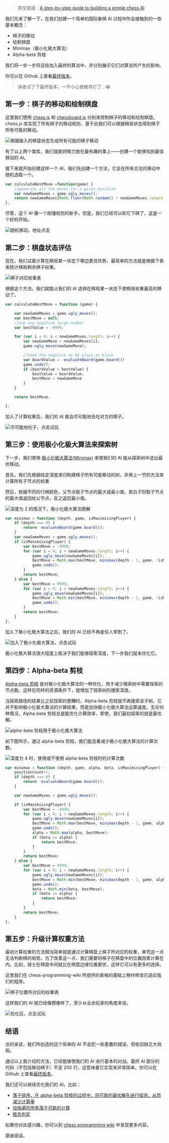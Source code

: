 > 原文链接：[A step-by-step guide to building a simple chess AI](https://medium.freecodecamp.com/simple-chess-ai-step-by-step-1d55a9266977)

我们先来了解一下，在我们创建一个简单的国际象棋 AI 过程中所会接触到的一些基本概念：

* 棋子的移动
* 绘制棋盘
* Minimax（极小化极大算法）
* Alpha-beta 剪枝

我们将一步一步将这些加入最终的算法中，并分别展示它们对算法所产生的影响。

你可以在 Github 上查看[最终版本](https://github.com/lhartikk/simple-chess-ai)。

> 译者试了下最终版本，一不小心就被吊打了...😂

## 第一步：棋子的移动和绘制棋盘
这里我们使用 [chess.js](https://github.com/jhlywa/chess.js) 和 [chessboard.js](https://github.com/oakmac/chessboardjs/) 分别来控制棋子的移动和绘制棋盘。chess.js 库实现了所有棋子的移动规则，基于此我们可以根据棋局状态得到棋子所有可能的移动。

![根据输入的棋盘状态生成所有可能的棋子移动](https://raw.githubusercontent.com/DiscipleD/image-storage/master/blog/simple-chess-ai-step-by-step/possible-moves-according-input.png)

有了以上两个类库，我们就能将精力放在最有趣的事上——创建一个能够找到最佳移动的 AI。

接下来就开始创建这样一个 AI，我们先创建一个方法，它会在所有合法的移动中随机选取一个。

```JavaScript
var calculateBestMove =function(game) {
    //generate all the moves for a given position
    var newGameMoves = game.ugly_moves();
    return newGameMoves[Math.floor(Math.random() * newGameMoves.length)];
};
```

尽管，这个 AI 像一个刚懂规则的新手，但是，我们已经可以和它下棋了，这是一个好的开始。

![随机移动，[地址点击](https://jsfiddle.net/lhartikk/m14epfwb/4)](https://raw.githubusercontent.com/DiscipleD/image-storage/master/blog/simple-chess-ai-step-by-step/play-with-random-moves.gif)

## 第二步：棋盘状态评估
现在，我们试着计算在棋局某一状态下哪边更具优势，最简单的方法就是根据下表来统计棋局剩余棋子权重。

![棋子对应权重表](https://raw.githubusercontent.com/DiscipleD/image-storage/master/blog/simple-chess-ai-step-by-step/chess-position-table.png)

根据这个方法，我们就能让我们的 AI 选择在棋局某一状态下使棋局权重最高的移动了。

```JavaScript
var calculateBestMove = function (game) {

    var newGameMoves = game.ugly_moves();
    var bestMove = null;
    //use any negative large number
    var bestValue = -9999;

    for (var i = 0; i < newGameMoves.length; i++) {
        var newGameMove = newGameMoves[i];
        game.ugly_move(newGameMove);

        //take the negative as AI plays as black
        var boardValue = -evaluateBoard(game.board())
        game.undo();
        if (boardValue > bestValue) {
            bestValue = boardValue;
            bestMove = newGameMove
        }
    }

    return bestMove;

};
```

加入了计算权重后，我们的 AI 就会尽可能地去吃对方的棋子。

![尽可能地吃子，[点击试玩](https://jsfiddle.net/lhartikk/m5q6fgtb/1/)](https://raw.githubusercontent.com/DiscipleD/image-storage/master/blog/simple-chess-ai-step-by-step/play-with-simple-evaluation.gif)

## 第三步：使用极小化极大算法来探索树
下一步，我们使用 [极小化极大算法(Minimax)](https://en.wikipedia.org/wiki/Minimax) 来使我们的 AI 能从探索树中选出最优移动。

首先，我们先根据给定深度递归构建棋子所有可能移动的树，并用上一节的方法来计算所有子节点的权重

然后，依据不同的行棋颜色，父节点取子节点的最大或最小值，若白子则取子节点的最大值返回给父节点，反之返回最小值。

![深度为 2 的情况下，极小化极大算法图解](https://raw.githubusercontent.com/DiscipleD/image-storage/master/blog/simple-chess-ai-step-by-step/minimax-algorithm.jpeg)

```JavaScript
var minimax = function (depth, game, isMaximisingPlayer) {
    if (depth === 0) {
        return -evaluateBoard(game.board());
    }
    var newGameMoves = game.ugly_moves();
    if (isMaximisingPlayer) {
        var bestMove = -9999;
        for (var i = 0; i < newGameMoves.length; i++) {
            game.ugly_move(newGameMoves[i]);
            bestMove = Math.max(bestMove, minimax(depth - 1, game, !isMaximisingPlayer));
            game.undo();
        }
        return bestMove;
    } else {
        var bestMove = 9999;
        for (var i = 0; i < newGameMoves.length; i++) {
            game.ugly_move(newGameMoves[i]);
            bestMove = Math.min(bestMove, minimax(depth - 1, game, !isMaximisingPlayer));
            game.undo();
        }
        return bestMove;
    }
};
```

加入了极小化极大算法之后，我们的 AI 已经不再是任人宰割了。

![加入了极小化极大算法，[点击试玩](https://jsfiddle.net/lhartikk/m5q6fgtb/1/)](https://raw.githubusercontent.com/DiscipleD/image-storage/master/blog/simple-chess-ai-step-by-step/play-with-minimax.gif)

极小化极大算法很大程度上取决于我们能够探索深度，下一步我们就来优化它。

## 第四步：Alpha-beta 剪枝
[Alpha-beta 剪枝](https://en.wikipedia.org/wiki/Alpha%E2%80%93beta_pruning) 是对极小化极大算法的一种优化，用于减少搜索树中需要探索的节点数。这样在同样的资源条件下，就增加了探索树的搜索深度。

当探索路径的结果比之前探索的更糟时，Alpha-beta 剪枝就不再搜索该子树。它并不影响极小化极大算法的计算结果，而是加快极小化极大算法运算速度。无论何种情况，Alpha-beta 剪枝总是能优化计算效率，即使，我们最初探索的就是最优解。

![alpha-beta 剪枝用于极小化极大算法](https://raw.githubusercontent.com/DiscipleD/image-storage/master/blog/simple-chess-ai-step-by-step/alpha-beta-pruning.jpeg)

如下图所示，通过 alpha-beta 剪枝，我们能显著减少极小化极大算法的计算次数。

![深度为 4 时，使用或不使用 alpha-beta 剪枝时的计算次数](https://raw.githubusercontent.com/DiscipleD/image-storage/master/blog/simple-chess-ai-step-by-step/using-alpha-beta-or-not.png)

```JavaScript
var minimax = function (depth, game, alpha, beta, isMaximisingPlayer) {
    positionCount++;
    if (depth === 0) {
        return -evaluateBoard(game.board());
    }

    var newGameMoves = game.ugly_moves();

    if (isMaximisingPlayer) {
        var bestMove = -9999;
        for (var i = 0; i < newGameMoves.length; i++) {
            game.ugly_move(newGameMoves[i]);
            bestMove = Math.max(bestMove, minimax(depth - 1, game, alpha, beta, !isMaximisingPlayer));
            game.undo();
            alpha = Math.max(alpha, bestMove);
            if (beta <= alpha) {
                return bestMove;
            }
        }
        return bestMove;
    } else {
        var bestMove = 9999;
        for (var i = 0; i < newGameMoves.length; i++) {
            game.ugly_move(newGameMoves[i]);
            bestMove = Math.min(bestMove, minimax(depth - 1, game, alpha, beta, !isMaximisingPlayer));
            game.undo();
            beta = Math.min(beta, bestMove);
            if (beta <= alpha) {
                return bestMove;
            }
        }
        return bestMove;
    }
};
```

## 第五步：升级计算权重方法
最初计算权重的方法相当简单就是通过计算棋盘上棋子所对应的权重，单凭这一点无法判断棋的局势。为了改善这一点，我们需要将棋子在棋盘中的位置因素计算在内。比如，骑士在棋盘中间就比在棋盘边缘位置更优，这样它可以有更多的选择。

这里我们在 chess-programming-wiki 所提供的表格的基础上稍作修改已适应我们的程序。

![棋子位置所对应的权重表](https://raw.githubusercontent.com/DiscipleD/image-storage/master/blog/simple-chess-ai-step-by-step/location-of-the-piece.png)

这样我们的 AI 就已经像模像样了，至少从业余玩家的角度来说。

![优化后，[点击试玩](https://jsfiddle.net/lhartikk/m5q6fgtb/1/)](https://raw.githubusercontent.com/DiscipleD/image-storage/master/blog/simple-chess-ai-step-by-step/play-with-evaluation-improved.gif)

## 结语
总的来说，我们所创造的这个简单的 AI 不会犯一些愚蠢的错误，但依旧缺乏大局观。

通过以上我介绍的方法，已经能够使我们的 AI 进行基本的对战。最终 AI 部分的代码（不包括移动棋子）不足 200 行，这意味着它实现来非常简单。你可以在 Github 上查看[最终版本](https://github.com/lhartikk/simple-chess-ai)。

我们还可以继续优化我们的 AI，比如：

* [落子排序，在 alpha-beta 剪枝的过程中，将可能的最优解先进行探测，从而减少计算量](https://chessprogramming.wikispaces.com/Move+Ordering)
* [加快遍历所有落子可能的计算](https://chessprogramming.wikispaces.com/Move+Generation)
* [胜负判定](https://chessprogramming.wikispaces.com/Endgame)

如果你对此感兴趣，你可以到 [chess programming wiki](https://chessprogramming.wikispaces.com/) 中发现更多内容。

感谢阅读。